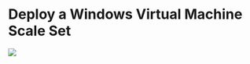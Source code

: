 # Deploy a Windows Virtual Machine Scale Set 

<a href="https://portal.azure.cn/#create/Microsoft.Template/uri/https%3A%2F%2Fraw.githubusercontent.com%2Fadebisioje%2FWindowsVMSS%2FWindowsVirtualMachineScaleSet%2FWindowsVirtualMachineScaleSet%2FTemplates%2FWindowsVirtualMachineScaleSet.json" target="_blank">
    <img src="http://azuredeploy.net/deploybutton.png"/>
    
   
